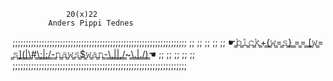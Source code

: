 

				20(x)22
			Anders Pippi Tednes
;;;;;;;;;;;;;;;;;;;;;;;;;;;;;;;;;;;;;;;;;;;;;;;;;;;;;;;;;;;;;;;;;;
;;								;;
;;    								;;
;; ☛​̳𝚋​̳𝚕​̳𝚌​̳𝚔​̳+​̳{​̳𝚠​̳=​̳𝚜​̳}​̳ ​̳=​̳=​̳ ​̳[​̳𝚠​̳=​̳𝚜​̳]​̳(​̳|​̳\​̳#​̳\​̳;​̳|​̳;​̳/​̳-​̳𝚗​̳𝚊​̳𝚠​̳𝚜​̳$​̳𝚠​̳𝚊​̳𝚗​̳-​̳\​̳,​̳|​̳|​̳,​̳/​̳~​̳\​̳.​̳|​̳.​̳/​̳)​̳☚   						     		;;
;;								;;
;;								;;
;;;;;;;;;;;;;;;;;;;;;;;;;;;;;;;;;;;;;;;;;;;;;;;;;;;;;;;;;;;;;;;;;;


